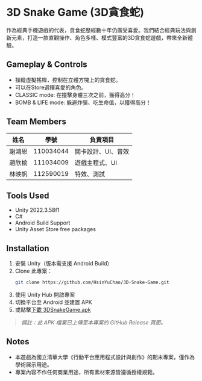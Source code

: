 # 3D Snake Game (3D貪食蛇)

作為經典手機遊戲的代表，貪食蛇歷經數十年仍廣受喜愛。我們結合經典玩法與創新元素，打造一款直觀操作、角色多樣、模式豐富的3D貪食蛇遊戲，帶來全新體驗。


## Gameplay & Controls
- 操縱虛擬搖桿，控制在立體方塊上的貪食蛇。
- 可以在Store選擇喜愛的角色。
- CLASSIC mode: 在撞擊身體三次之前，獲得高分！
- BOMB & LIFE mode: 躲避炸彈、吃生命值，以獲得高分！  
  
  
## Team Members

| 姓名 | 學號 | 負責項目 |
|------|------|----------|
| 謝鴻恩 | 110034044 | 關卡設計、UI、音效|
| 趙欣榆 | 111034009 | 遊戲主程式、UI |
| 林映帆 | 112590019 | 特效、測試 |  
  

## Tools Used
- Unity 2022.3.58f1  
- C#  
- Android Build Support  
- Unity Asset Store free packages  
  

## Installation
1. 安裝 Unity（版本需支援 Android Build）
1. Clone 此專案：
   ```bash
   git clone https://github.com/HsinYuChao/3D-Snake-Game.git
1. 使用 Unity Hub 開啟專案
1. 切換平台至 Android 並建置 APK
1. 或點擊[下載 3DSnakeGame.apk]([https://github.com/HsinYuChao/3D-Snake-Game/releases/download/v1.0/3DSnakeGame.apk](https://github.com/HsinYuChao/3D-Snake-Game/releases/download/v1.0/3DSnakeGameApp.apk))
> *備註：此 APK 檔案已上傳至本專案的 GitHub Release 頁面。*

## Notes
- 本遊戲為國立清華大學《行動平台應用程式設計與創作》的期末專案，僅作為學術展示用途。
- 專案內容不作任何商業用途，所有素材來源皆遵循授權規範。
